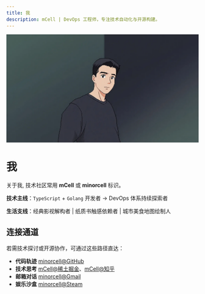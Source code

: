 ```yaml
---
title: 我
description: mCell | DevOps 工程师，专注技术自动化与开源构建。
---
```


![000.png](/images/2025/000.webp)

# 我

关于我, 技术社区常用 **mCell** 或 **minorcell** 标识。

**技术主线**：`TypeScript` + `Golang` 开发者 → DevOps 体系持续探索者

**生活支线**：经典影视解构者 | 纸质书触感依赖者 | 城市美食地图绘制人

## 连接通道

若需技术探讨或开源协作，可通过这些路径直达：

- **代码轨迹** [minorcell@GitHub](https://github.com/minorcell)
- **技术思考** [mCell@稀土掘金](https://juejin.cn/user/2280829967146779)、[mCell@知乎](https://www.zhihu.com/people/yue-guang-luo-zai-zuo-shou-shang-49-70)
- **邮箱对话** [minorcell@Gmail](mailto:minorcell6789@gmail.com)
- **娱乐沙盒** [minorcell@Steam](https://steamcommunity.com/profiles/76561199379749961/)

